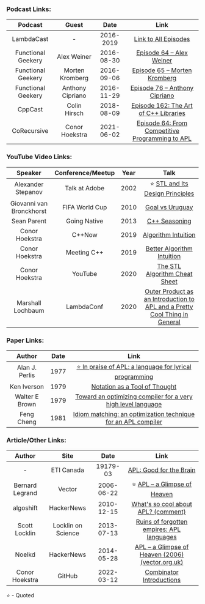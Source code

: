 ### Podcast Links:
|Podcast|Guest|Date|Link|
|:-----:|:---:|:--:|:--:|
|LambdaCast|-|2016-2019|[Link to All Episodes](https://soundcloud.com/lambda-cast)|
|Functional Geekery|Alex Weiner|2016-08-30|[Episode 64 – Alex Weiner](https://www.functionalgeekery.com/episode-64-alex-weiner/)|
|Functional Geekery|Morten Kromberg|2016-09-06|[Episode 65 – Morten Kromberg](https://www.functionalgeekery.com/episode-65-morten-kromberg/)|
|Functional Geekery|Anthony Cipriano|2016-11-29|[Episode 76 – Anthony Cipriano](https://www.functionalgeekery.com/episode-76-anthony-cipriano/)|
|CppCast|Colin Hirsch|2018-08-09|[Episode 162: The Art of C++ Libraries](https://cppcast.com/colin-hirsch/)|
|CoRecursive|Conor Hoekstra|2021-06-02|[Episode 64: From Competitive Programming to APL](https://corecursive.com/065-competitive-coding-with-conor-hoekstra/)|

### YouTube Video Links:
|Speaker|Conference/Meetup|Year|Talk|
|:-------------:|:--:|:--:|:-------------:|
|Alexander Stepanov|Talk at Adobe|2002|⭐ [STL and Its Design Principles](https://www.youtube.com/watch?v=COuHLky7E2Q)|
|Giovanni van Bronckhorst|FIFA World Cup|2010|[Goal vs Uruguay](https://www.youtube.com/watch?v=8Ij7A45_sVM)|
|Sean Parent|Going Native|2013|[C++ Seasoning](https://www.youtube.com/watch?v=qH6sSOr-yk8)|
|Conor Hoekstra|C++Now|2019|[Algorithm Intuition](https://www.youtube.com/watch?v=48gV1SNm3WA)|
|Conor Hoekstra|Meeting C++|2019|[Better Algorithm Intuition](https://www.youtube.com/watch?v=TSZzvo4htTQ)|
|Conor Hoekstra|YouTube|2020|[The STL Algorithm Cheat Sheet](https://www.youtube.com/watch?v=LMmFpOhcQhA)|
|Marshall Lochbaum|LambdaConf|2020|[Outer Product as an Introduction to APL and a Pretty Cool Thing in General](https://www.youtube.com/watch?v=WlUHw4hC4OY)|

### Paper Links:
|Author|Date|Link|
|:-----:|:--:|:--:|
|Alan J. Perlis|1977|[⭐ In praise of APL: a language for lyrical programming](https://dl.acm.org/doi/pdf/10.1145/586015.586019)|
|Ken Iverson|1979|[Notation as a Tool of Thought](https://dl.acm.org/doi/pdf/10.1145/358896.358899)|
|Walter E Brown|1979|[Toward an optimizing compiler for a very high level language](https://core.ac.uk/download/pdf/38918046.pdf)|
|Feng Cheng|1981|[Idiom matching: an optimization technique for an APL compiler](https://dr.lib.iastate.edu/entities/publication/edbcd500-66cd-4f2b-9ca9-0c21df8e5c2d)|

### Article/Other Links:
|Author|Site|Date|Link|
|:-----:|:---:|:--:|:--:|
|-|ETI Canada|19179-03|[APL: Good for the Brain](https://github.com/codereport/Content/blob/main/Talks/2022-07-CppNorth/TheTwinAlgorithms/APL%20Good%20for%20the%20Brain.pdf)|
|Bernard Legrand|Vector|2006-06-22|⭐ [APL – a Glimpse of Heaven](http://archive.vector.org.uk/art10011550)
|algoshift|HackerNews|2010-12-15|[What's so cool about APL? (comment)](https://news.ycombinator.com/item?id=2009527)|
|Scott Locklin|Locklin on Science|2013-07-13|[Ruins of forgotten empires: APL languages](https://scottlocklin.wordpress.com/2013/07/28/ruins-of-forgotten-empires-apl-languages/)|
|Noelkd|HackerNews|2014-05-28|[	APL – a Glimpse of Heaven (2006) (vector.org.uk)](https://news.ycombinator.com/item?id=7813204)|
|Conor Hoekstra|GitHub|2022-03-12|[Combinator Introductions](https://github.com/codereport/meeting-notes/blob/master/2022-03-12-Deep-Dive-on-New-Combinators.md#combinator-introductions)|

⭐ - Quoted
